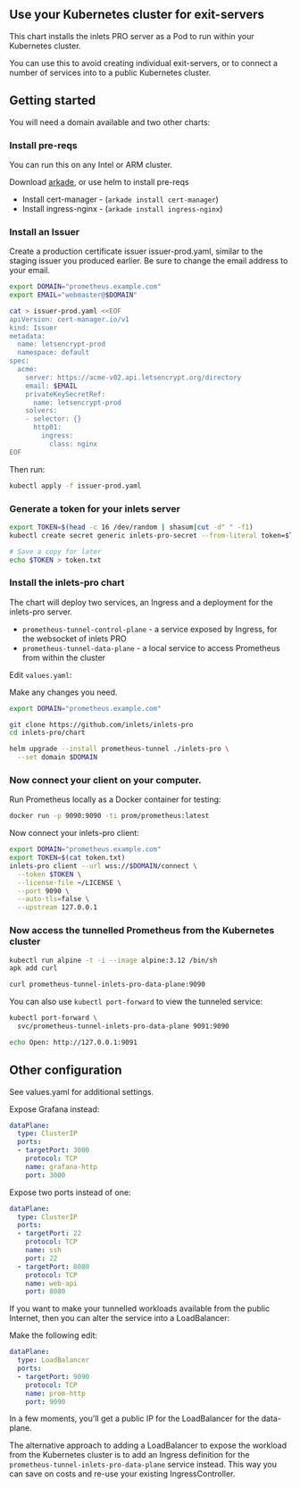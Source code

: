 ## Use your Kubernetes cluster for exit-servers

This chart installs the inlets PRO server as a Pod to run within your Kubernetes cluster.

You can use this to avoid creating individual exit-servers, or to connect a number of services into to a public Kubernetes cluster.

## Getting started

You will need a domain available and two other charts:

### Install pre-reqs

You can run this on any Intel or ARM cluster.

Download [arkade](https://get-arkade.dev/), or use helm to install pre-reqs

* Install cert-manager - (`arkade install cert-manager`)
* Install ingress-nginx - (`arkade install ingress-nginx`)

### Install an Issuer

Create a production certificate issuer issuer-prod.yaml, similar to the staging issuer you produced earlier. Be sure to change the email address to your email.

```bash
export DOMAIN="prometheus.example.com"
export EMAIL="webmaster@$DOMAIN"

cat > issuer-prod.yaml <<EOF
apiVersion: cert-manager.io/v1
kind: Issuer
metadata:
  name: letsencrypt-prod
  namespace: default
spec:
  acme:
    server: https://acme-v02.api.letsencrypt.org/directory
    email: $EMAIL
    privateKeySecretRef:
      name: letsencrypt-prod
    solvers:
    - selector: {}
      http01:
        ingress:
          class: nginx
EOF
```

Then run:

```bash
kubectl apply -f issuer-prod.yaml
```

### Generate a token for your inlets server

```bash
export TOKEN=$(head -c 16 /dev/random | shasum|cut -d" " -f1)
kubectl create secret generic inlets-pro-secret --from-literal token=$TOKEN

# Save a copy for later
echo $TOKEN > token.txt
```

### Install the inlets-pro chart

The chart will deploy two services, an Ingress and a deployment for the inlets-pro server.

* `prometheus-tunnel-control-plane` - a service exposed by Ingress, for the websocket of inlets PRO
* `prometheus-tunnel-data-plane` - a local service to access Prometheus from within the cluster

Edit `values.yaml`:

Make any changes you need.

```bash
export DOMAIN="prometheus.example.com"

git clone https://github.com/inlets/inlets-pro
cd inlets-pro/chart

helm upgrade --install prometheus-tunnel ./inlets-pro \
  --set domain $DOMAIN
```

### Now connect your client on your computer.

Run Prometheus locally as a Docker container for testing:

```bash
docker run -p 9090:9090 -ti prom/prometheus:latest
```

Now connect your inlets-pro client:

```bash
export DOMAIN="prometheus.example.com"
export TOKEN=$(cat token.txt)
inlets-pro client --url wss://$DOMAIN/connect \
  --token $TOKEN \
  --license-file ~/LICENSE \
  --port 9090 \
  --auto-tls=false \
  --upstream 127.0.0.1
```

### Now access the tunnelled Prometheus from the Kubernetes cluster

```bash
kubectl run alpine -t -i --image alpine:3.12 /bin/sh
apk add curl

curl prometheus-tunnel-inlets-pro-data-plane:9090
```

You can also use `kubectl port-forward` to view the tunneled service:

```bash
kubectl port-forward \
  svc/prometheus-tunnel-inlets-pro-data-plane 9091:9090

echo Open: http://127.0.0.1:9091
```

## Other configuration

See values.yaml for additional settings.

Expose Grafana instead:

```yaml
dataPlane:
  type: ClusterIP
  ports:
  - targetPort: 3000
    protocol: TCP
    name: grafana-http
    port: 3000
```

Expose two ports instead of one:

```yaml
dataPlane:
  type: ClusterIP
  ports:
  - targetPort: 22
    protocol: TCP
    name: ssh
    port: 22
  - targetPort: 8080
    protocol: TCP
    name: web-api
    port: 8080
```

If you want to make your tunnelled workloads available from the public Internet, then you can alter the service into a LoadBalancer:

Make the following edit:

```yaml
dataPlane:
  type: LoadBalancer
  ports:
  - targetPort: 9090
    protocol: TCP
    name: prom-http
    port: 9090
```

In a few moments, you'll get a public IP for the LoadBalancer for the data-plane.

The alternative approach to adding a LoadBalancer to expose the workload from the Kubernetes cluster is to add an Ingress definition for the `prometheus-tunnel-inlets-pro-data-plane` service instead. This way you can save on costs and re-use your existing IngressController.
